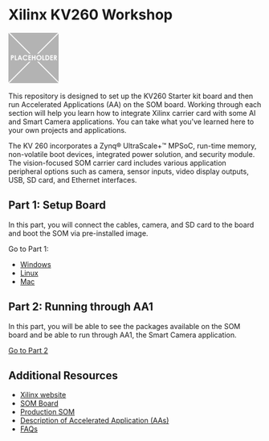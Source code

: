# Xilinx KV260 Workshop
<img src="/images/placeholder-1-e1533569576673.png" width=100 height =100>

This repository is designed to set up the KV260 Starter kit board and then run Accelerated Applications (AA) on the SOM board. Working through each section will help you learn how to integrate Xilinx carrier card with some AI and Smart Camera applications. You can take what you've learned here to your own projects and applications. 

The KV 260 incorporates a Zynq® UltraScale+™ MPSoC, run-time memory, non-volatile boot devices, integrated power solution, and security module. The vision-focused SOM carrier card includes various application peripheral options such as camera, sensor inputs, video display outputs, USB, SD card, and Ethernet interfaces.

## Part 1: Setup Board
In this part, you will connect the cables, camera, and SD card to the board and boot the SOM via pre-installed image. 

Go to Part 1: 
 - [Windows](https://github.com/Xilinx/Xilinx_KV260_Workshop/blob/main/Part%201:%20Setup%20Board.md)
 - [Linux](https://github.com/Xilinx/Xilinx_KV260_Workshop/blob/main/Linux%20set-up.md)
 - [Mac](https://github.com/Xilinx/Xilinx_KV260_Workshop/blob/main/Mac%20set-up.md)

## Part 2: Running through AA1
In this part, you will be able to see the packages available on the SOM board and be able to run through AA1, the Smart Camera application.

[Go to Part 2](https://github.com/Xilinx/Xilinx_KV260_Workshop/blob/main/Part%202:%20Running%20through%20AA1.md)


## Additional Resources

 - [Xilinx website](https://www.xilinx.com/)
 - [SOM Board]()
 - [Production SOM]()
 - [Description of Accelerated Application (AAs)](https://github.com/Xilinx/Xilinx_KV260_Workshop/blob/main/Accelerated%20Applications.md)
 - [FAQs](https://github.com/Xilinx/Xilinx_KV260_Workshop/blob/main/FAQ.md)
 

